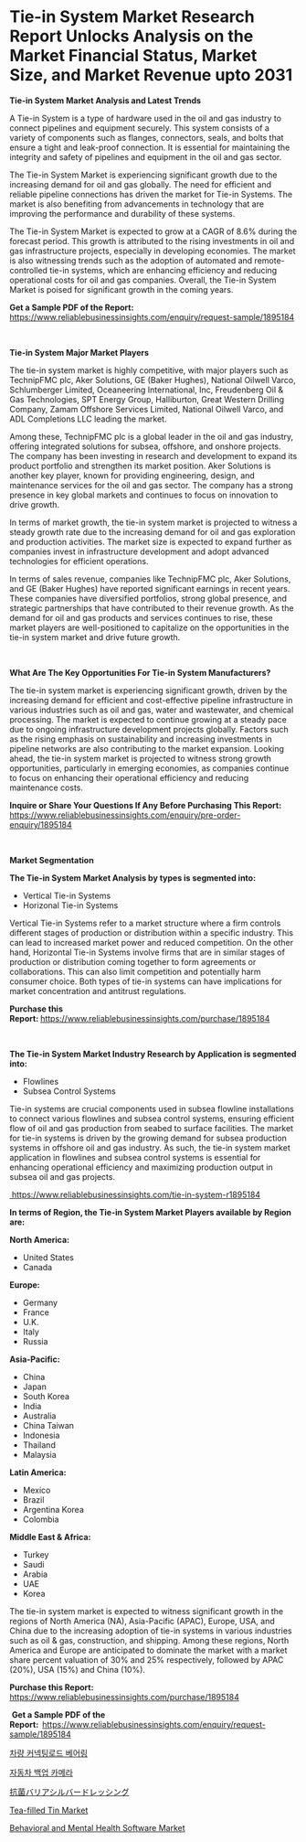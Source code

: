 <p><h1>Tie-in System Market Research Report Unlocks Analysis on the Market Financial Status, Market Size, and Market Revenue upto 2031</h1></p><p><strong>Tie-in System Market Analysis and Latest Trends</strong></p>
<p><p>A Tie-in System is a type of hardware used in the oil and gas industry to connect pipelines and equipment securely. This system consists of a variety of components such as flanges, connectors, seals, and bolts that ensure a tight and leak-proof connection. It is essential for maintaining the integrity and safety of pipelines and equipment in the oil and gas sector.</p><p>The Tie-in System Market is experiencing significant growth due to the increasing demand for oil and gas globally. The need for efficient and reliable pipeline connections has driven the market for Tie-in Systems. The market is also benefiting from advancements in technology that are improving the performance and durability of these systems.</p><p>The Tie-in System Market is expected to grow at a CAGR of 8.6% during the forecast period. This growth is attributed to the rising investments in oil and gas infrastructure projects, especially in developing economies. The market is also witnessing trends such as the adoption of automated and remote-controlled tie-in systems, which are enhancing efficiency and reducing operational costs for oil and gas companies. Overall, the Tie-in System Market is poised for significant growth in the coming years.</p></p>
<p><strong>Get a Sample PDF of the Report:&nbsp;</strong> <a href="https://www.reliablebusinessinsights.com/enquiry/request-sample/1895184">https://www.reliablebusinessinsights.com/enquiry/request-sample/1895184</a></p>
<p>&nbsp;</p>
<p><strong>Tie-in System Major Market Players</strong></p>
<p><p>The tie-in system market is highly competitive, with major players such as TechnipFMC plc, Aker Solutions, GE (Baker Hughes), National Oilwell Varco, Schlumberger Limited, Oceaneering International, Inc, Freudenberg Oil & Gas Technologies, SPT Energy Group, Halliburton, Great Western Drilling Company, Zamam Offshore Services Limited, National Oilwell Varco, and ADL Completions LLC leading the market.</p><p>Among these, TechnipFMC plc is a global leader in the oil and gas industry, offering integrated solutions for subsea, offshore, and onshore projects. The company has been investing in research and development to expand its product portfolio and strengthen its market position. Aker Solutions is another key player, known for providing engineering, design, and maintenance services for the oil and gas sector. The company has a strong presence in key global markets and continues to focus on innovation to drive growth.</p><p>In terms of market growth, the tie-in system market is projected to witness a steady growth rate due to the increasing demand for oil and gas exploration and production activities. The market size is expected to expand further as companies invest in infrastructure development and adopt advanced technologies for efficient operations.</p><p>In terms of sales revenue, companies like TechnipFMC plc, Aker Solutions, and GE (Baker Hughes) have reported significant earnings in recent years. These companies have diversified portfolios, strong global presence, and strategic partnerships that have contributed to their revenue growth. As the demand for oil and gas products and services continues to rise, these market players are well-positioned to capitalize on the opportunities in the tie-in system market and drive future growth.</p></p>
<p>&nbsp;</p>
<p><strong>What Are The Key Opportunities For Tie-in System Manufacturers?</strong></p>
<p><p>The tie-in system market is experiencing significant growth, driven by the increasing demand for efficient and cost-effective pipeline infrastructure in various industries such as oil and gas, water and wastewater, and chemical processing. The market is expected to continue growing at a steady pace due to ongoing infrastructure development projects globally. Factors such as the rising emphasis on sustainability and increasing investments in pipeline networks are also contributing to the market expansion. Looking ahead, the tie-in system market is projected to witness strong growth opportunities, particularly in emerging economies, as companies continue to focus on enhancing their operational efficiency and reducing maintenance costs.</p></p>
<p><strong>Inquire or Share Your Questions If Any Before Purchasing This Report:</strong> <a href="https://www.reliablebusinessinsights.com/enquiry/pre-order-enquiry/1895184">https://www.reliablebusinessinsights.com/enquiry/pre-order-enquiry/1895184</a></p>
<p>&nbsp;</p>
<p><strong>Market Segmentation</strong></p>
<p><strong>The Tie-in System Market Analysis by types is segmented into:</strong></p>
<p><ul><li>Vertical Tie-in Systems</li><li>Horizonal Tie-in Systems</li></ul></p>
<p><p>Vertical Tie-in Systems refer to a market structure where a firm controls different stages of production or distribution within a specific industry. This can lead to increased market power and reduced competition. On the other hand, Horizontal Tie-in Systems involve firms that are in similar stages of production or distribution coming together to form agreements or collaborations. This can also limit competition and potentially harm consumer choice. Both types of tie-in systems can have implications for market concentration and antitrust regulations.</p></p>
<p><strong>Purchase this Report:&nbsp;</strong><a href="https://www.reliablebusinessinsights.com/purchase/1895184">https://www.reliablebusinessinsights.com/purchase/1895184</a></p>
<p>&nbsp;</p>
<p><strong>The Tie-in System Market Industry Research by Application is segmented into:</strong></p>
<p><ul><li>Flowlines</li><li>Subsea Control Systems</li></ul></p>
<p><p>Tie-in systems are crucial components used in subsea flowline installations to connect various flowlines and subsea control systems, ensuring efficient flow of oil and gas production from seabed to surface facilities. The market for tie-in systems is driven by the growing demand for subsea production systems in offshore oil and gas industry. As such, the tie-in system market application in flowlines and subsea control systems is essential for enhancing operational efficiency and maximizing production output in subsea oil and gas projects.</p></p>
<p><a href="https://www.reliablebusinessinsights.com/tie-in-system-r1895184">&nbsp;https://www.reliablebusinessinsights.com/tie-in-system-r1895184</a></p>
<p><strong>In terms of Region, the Tie-in System Market Players available by Region are:</strong></p>
<p>
    <p> <strong> North America: </strong>
        <ul>
            <li>United States</li>
            <li>Canada</li>
        </ul>
        </p> 
    <p> <strong> Europe: </strong>
        <ul>
            <li>Germany</li>
            <li>France</li>
            <li>U.K.</li>
            <li>Italy</li>
            <li>Russia</li>
        </ul>
        </p> 
    <p> <strong> Asia-Pacific: </strong>
        <ul>
            <li>China</li>
            <li>Japan</li>
            <li>South Korea</li>
            <li>India</li>
            <li>Australia</li>
            <li>China Taiwan</li>
            <li>Indonesia</li>
            <li>Thailand</li>
            <li>Malaysia</li>
        </ul>
        </p> 
    <p> <strong> Latin America: </strong>
        <ul>
            <li>Mexico</li>
            <li>Brazil</li>
            <li>Argentina Korea</li>
            <li>Colombia</li>
        </ul>
        </p> 
    <p> <strong> Middle East & Africa: </strong>
        <ul>
            <li>Turkey</li>
            <li>Saudi</li>
            <li>Arabia</li>
            <li>UAE</li>
            <li>Korea</li>
        </ul>
    </p>
    </p>
<p><p>The tie-in system market is expected to witness significant growth in the regions of North America (NA), Asia-Pacific (APAC), Europe, USA, and China due to the increasing adoption of tie-in systems in various industries such as oil & gas, construction, and shipping. Among these regions, North America and Europe are anticipated to dominate the market with a market share percent valuation of 30% and 25% respectively, followed by APAC (20%), USA (15%) and China (10%).</p></p>
<p><strong>Purchase this Report: </strong><a href="https://www.reliablebusinessinsights.com/purchase/1895184">https://www.reliablebusinessinsights.com/purchase/1895184</a></p>
<p>&nbsp;<strong>Get a Sample PDF of the Report:&nbsp;&nbsp;</strong><a href="https://www.reliablebusinessinsights.com/enquiry/request-sample/1895184">https://www.reliablebusinessinsights.com/enquiry/request-sample/1895184</a></p>
<p><strong></strong></p>
<p><p><a href="https://github.com/Maeennan456456/Market-Research-Report-List-2/blob/main/1475173111285.md">차량 커넥팅로드 베어링</a></p><p><a href="https://github.com/royErdmtyan906778/Market-Research-Report-List-2/blob/main/4065671111286.md">자동차 백업 카메라</a></p><p><a href="https://github.com/ChloeConn27/Market-Research-Report-List-1/blob/main/6379331114960.md">抗菌バリアシルバードレッシング</a></p><p><a href="https://github.com/Glendatilghmankmgz0rbhwpy/Market-Research-Report-List-2/blob/main/tea-filled-tin-market.md">Tea-filled Tin Market</a></p><p><a href="https://github.com/dx0328/Market-Research-Report-List-3/blob/main/behavioral-and-mental-health-software-market.md">Behavioral and Mental Health Software Market</a></p></p>